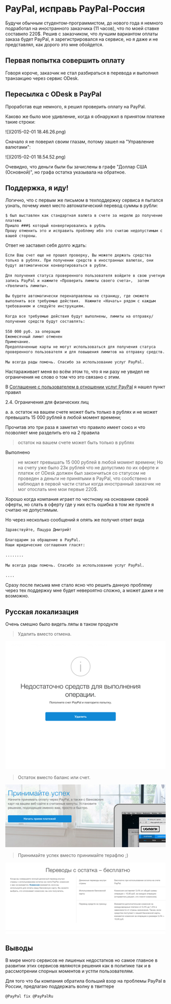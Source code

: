 # PayPal, исправь PayPal-Россия

Будучи обычным студентом-программистом, до нового года я немного подработал на иностранного заказчика (11 часов), что по моей ставке составило 220$. Решив с заказчиком, что лучшим вариантом оплаты заказа будет PayPal, я зарегистрировался на сервисе, но я даже и не представлял, как дорого это мне обойдется.

## Первая попытка совершить оплату

Говоря короче, заказчик не стал разбираться в перевода и выполнил транзакцию через сервис ODesk.

## Пересылка с ODesk в PayPal

Проработав еще немного, я решил проверить оплату на PayPal.

Каково же было мое удивление, когда я обнаружил в принятом платеже такие строки:

![](2015-02-01 18.46.26.png)

Сначало я не поверил своим глазам, потому зашел на "Управление валютами":

![](2015-02-01 18.54.52.png)

Очевидно, что деньги были бы зачислены в графе "Доллар США (Основной)", но графа остатка указывала на обратное.


## Поддержка, я иду!

Логично, что с первым же письмом в техподдержку сервиса я пытался узнать, почему имел место автоматический перевод суммы в рубли:

```
$ был выставлен как стандартная валюта в счете за неделю до получение платежа
Пришло ###$ который конвертировались в рубль
Прошу отменить это и исправить проблему ибо это считаю недопустимым c вашей стороны.
```

Ответ не заставил себя долго ждать:

```
Если Ваш счет еще не прошел проверку, Вы можете держать средства только в рублях. При получении средств в иностранных валютах, они будут автоматически конвертироваться в рубли.

Для получения статуса проверенного пользователя войдите в свою учетную запись PayPal и нажмите «Проверить лимиты своего счета»,  затем  «Увеличить лимиты».

Вы будете автоматически перенаправлены на страницу, где сможете выполнить все требуемые действия.  Нажмите «Начать» рядом с каждым требованием и следуйте инструкциям.

Когда все требуемые действия будут выполнены, лимиты на отправку/получение средств будут составлять:

550 000 руб. за операцию
Ежемесячный лимит отменен
Примечание.
Предоплаченные карты не могут использоваться для получения статуса проверенного пользователя и для повышения лимитов на отправку средств.

Мы всегда рады помочь. Спасибо за использование услуг PayPal.
```

Настараживает меня во всём этом то, что я ни разу не увидел не ограничения не слово о том что это связано с этим.

В [Соглашение с пользователем в отношении услуг PayPal](https://www.paypal.com/ru/webapps/mpp/ua/useragreement-full) я нашел пункт правил

2.4. Ограничения для физических лиц

a. a. остаток на вашем счете может быть только в рублях и не может превышать 15 000 рублей в любой момент времени;

Прочитав это три раза я заметил что правило имеет союз и что позволяет мне разделить его на 2 правила

> остаток на вашем счете может быть только в рублях

Выполнено

> не может превышать 15 000 рублей в любой момент времени;
Но на счету уже было 23к рублей что не допустимо по их оферте и платеж от ODesk должен был закончиться со статусом не проведен а деньги не принятыми в PayPal, что сообствено я наблюдал в первой части статьи когда иностранный заказчик не мог отослать мне мои первые 220$.

Хорошо когда компания играет по честному на основании своей оферты, но слать в оферту где у них есть ошибка в том же пункте я считаю не допустимым.

Но через несколько сообщений я опять же получил ответ вида

```
Здравствуйте, Пацура Дмитрий!

Благодарим за обращение в PayPal.
Наши юридические соглашения гласят:

........

Мы всегда рады помочь. Спасибо за использование услуг PayPal.

....
```

Сразу после письма мне стало ясно что решить данную проблему через тех поддержку мне будет невероятно сложно, а может даже и не возможно.

## Русская локализация

Очень смешно было видеть ляпы в таком продукте

> Удалить вместо отмена.

![](hah-2.png)

> Остаток вместо баланс или счет.

![](hah-1.png)

> Принимайте успех вместо принимайте терафлю ;)

![](hah-3.png)

## Выводы

В мире много сервисов не лишеных недостатков но самое главное в развитии этих сервисов
являются решения как в политике так и в рассмотрении спорных моментов и устпи пользователям.

Для того что бы компания обратила больший взор на проблемы PayPal в России, предлагаю поддержать волну в твиттере

```twt
@PayPal fix @PayPalRu
```

